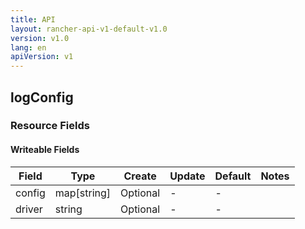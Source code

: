 ```yaml
---
title: API
layout: rancher-api-v1-default-v1.0
version: v1.0
lang: en
apiVersion: v1
---
```


## logConfig



### Resource Fields

#### Writeable Fields

Field | Type | Create | Update | Default | Notes
---|---|---|---|---|---
config | map[string] | Optional | - | - | 
driver | string | Optional | - | - | 



<br>
